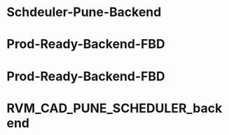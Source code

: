 # Schdeuler-Pune-Backend
# Prod-Ready-Backend-FBD
# Prod-Ready-Backend-FBD
# RVM_CAD_PUNE_SCHEDULER_backend
